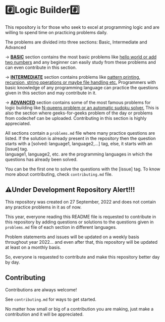 
# #️⃣Logic Builder#️⃣

This repository is for those who seek to excel at programming logic and are willing to spend time on practicing problems daily.

The problems are divided into three sections: Basic, Intermediate and Advanced

-> <b>[BASIC](/Basic/INDEX.md)</b> section contains the most basic problems like <u>hello world or add two numbers</u> and any beginner can easily study from these problems and can even contribute in this section. 

-> <b>[INTERMEDIATE](/Basic/INDEX.md)</b> section contains problems like <u>pattern printing, recursion, string operations or maybe file handling etc.</u> Programmers with basic knowledge of any programming language can practice the questions given in this section and may contribute in it.

-> <b>[ADVANCED](/Basic/INDEX.md)</b> section contains some of the most famous problems for logic building like <u>N-queens problem or an automatic sudoku solver.</u> This is also the section where geeks-for-geeks problem of the day or problems from codechef can be uploaded. Contributing in this section is highly appreciated.

All sections contain a `problems.md` file where many practice questions are listed. If the solution is already present in the repository then the question starts with a [solved: language1, language2,...] tag, else, it starts with an [issue] tag.<br>
language1, language2, etc. are the programming languages in which the questions has already been solved.

You can be the first one to solve the questions with the [issue] tag. To know more about contributing, check `contributing.md` file.

## ⚠️Under Development Repository Alert!!!

This repository was created on 27 September, 2022 and does not contain any practice problems in it as of now.

This year, everyone reading this README file is requested to contribute in this repository by adding questions or solutions to the questions given in `problems.md` file of each section in different languages.

Problem statements and issues will be updated on a weekly basis throughout year 2022... and even after that, this repository will be updated at least on a monthly basis.

So, everyone is requested to contribute and make this repository better day by day.



## Contributing

Contributions are always welcome!

See `contributing.md` for ways to get started.

No matter how small or big of a contribution you are making, just make a contribution and it will be appreciated.
